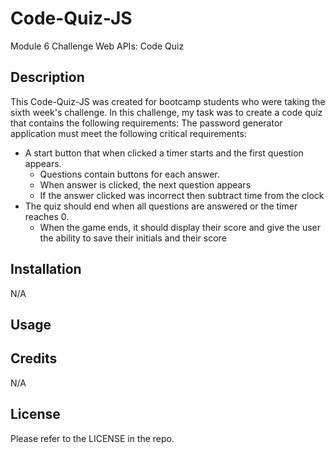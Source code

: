# Code-Quiz-JS
Module 6 Challenge Web APIs: Code Quiz

## Description 

This Code-Quiz-JS was created for bootcamp students who were taking the sixth week's challenge. In this challenge, my task was to create a code quiz that contains the following requirements:
The password generator application must meet the following critical requirements:
* A start button that when clicked a timer starts and the first question appears. 
  * Questions contain buttons for each answer.
  * When answer is clicked, the next question appears
  * If the answer clicked was incorrect then subtract time from the clock
* The quiz should end when all questions are answered or the timer reaches 0.
  * When the game ends, it should display their score and give the user the ability to save their initials and their score

## Installation

N/A

## Usage 

## Credits

N/A

## License

Please refer to the LICENSE in the repo.
